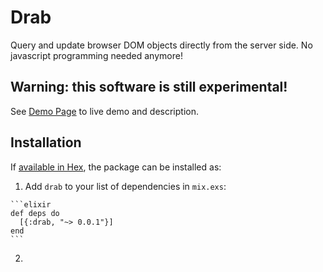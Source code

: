 # Drab

Query and update browser DOM objects directly from the server side. No javascript programming needed anymore!

## Warning: this software is still experimental!

See [Demo Page](https://tg.pl/drab) to live demo and description.

## Installation

If [available in Hex](https://hex.pm/docs/publish), the package can be installed as:

  1. Add `drab` to your list of dependencies in `mix.exs`:

    ```elixir
    def deps do
      [{:drab, "~> 0.0.1"}]
    end
    ```

  2. 


